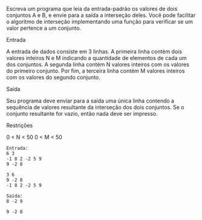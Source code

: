 Escreva um programa que leia da entrada-padrão os valores de dois conjuntos A e B, e envie para a saída a interseção deles. Você pode facilitar o algoritmo de interseção implementando uma função para verificar se um valor pertence a um conjunto.

Entrada

A entrada de dados consiste em 3 linhas. A primeira linha contém dois valores inteiros N e M indicando a quantidade de elementos de cada um dos conjuntos. A segunda linha contém N valores inteiros com os valores do primeiro conjunto. Por fim, a terceira linha contém M valores inteiros com os valores do segundo conjunto.

Saída

Seu programa deve enviar para a saída uma única linha contendo a sequência de valores resultante da interseção dos dois conjuntos. Se o conjunto resultante for vazio, então nada deve ser impresso.

Restrições

0 < N < 50
0 < M < 50

```
Entrada:
6 3               
-1 8 2 -2 5 9
9 -2 8

3 6
9 -2 8
-1 8 2 -2 5 9
```

```
Saída:
8 -2 9

9 -2 8
```
